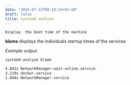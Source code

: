 ```yaml
---
date: "2024-07-22T09:10:24+02:00"
draft: false
title: systemd-analyze
---
```


    Display  the boot time of the machine 

**blame** displays the individuals startup times of the services

*Example output*

``` bash
systemd-analyze blame

4.842s NetworkManager-wait-online.service
3.219s docker.service
1.844s NetworkManager.service
```
